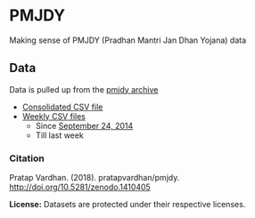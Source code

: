 # PMJDY

Making sense of PMJDY (Pradhan Mantri Jan Dhan Yojana) data

## Data

Data is pulled up from the [pmjdy archive](https://www.pmjdy.gov.in/archive)

- [Consolidated CSV file](https://github.com/pratapvardhan/pmjdy/blob/master/data/data.csv)
- [Weekly CSV files](https://github.com/pratapvardhan/pmjdy/tree/master/data/csv) 
    - Since [September 24, 2014](https://github.com/pratapvardhan/pmjdy/blob/master/data/csv/2014-09-24.csv)
    - Till last week

### Citation

Pratap Vardhan. (2018). pratapvardhan/pmjdy. http://doi.org/10.5281/zenodo.1410405

**License:** Datasets are protected under their respective licenses.
